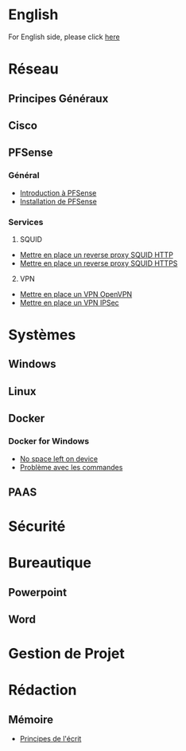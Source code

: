 <!-- TITLE: Accueil -->
<!-- SUBTITLE: Page d'accueil pour les articles en français -->
# English
 For English side, please click   [here](http://wiki.maximegy.ovh/english/home)
# Réseau
## Principes Généraux
## Cisco
## PFSense
### Général
* [Introduction à PFSense](http://wiki.maximegy.ovh/french/reseau/pfsense/introduction_a_pfsense)
* [Installation de PFSense](http://wiki.maximegy.ovh/french/reseau/pfsense/installation_de_pfsense)
### Services
1. SQUID
* [Mettre en place un reverse proxy SQUID HTTP](http://wiki.maximegy.ovh/french/reseau/pfsense/mettre_en_place_un_reverse_proxy_squid_http)
* [Mettre en place un reverse proxy SQUID HTTPS](http://wiki.maximegy.ovh/french/reseau/pfsense/mettre_en_place_creer_un_reverse_proxy_squid_https)
2. VPN
* [Mettre en place un VPN OpenVPN](http://wiki.maximegy.ovh/french/reseau/pfsense/mettre_en_place_un_vpn_openvpn)
* [Mettre en place un VPN IPSec](http://wiki.maximegy.ovh/french/reseau/pfsense/mettre_en_place_un_vpn_ipsec)
# Systèmes
## Windows
## Linux
## Docker
### Docker for Windows
* [No space left on device](http://wiki.maximegy.ovh/french/systemes/docker/docker_for_windows/no_space_left_on_device)
* [Problème avec les commandes](http://wiki.maximegy.ovh/french/systemes/docker/docker_for_windows/path_problem)
## PAAS
# Sécurité
# Bureautique
## Powerpoint
## Word
# Gestion de Projet
# Rédaction
## Mémoire
* [Principes de l'écrit](http://wiki.maximegy.ovh/french/redaction/memoire/principes-de-lecrit)